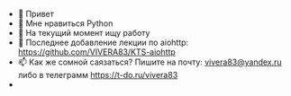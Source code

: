 - 👋 Привет 
- 👀 Мне нравиться Python
- 🌱 На текущий момент ищу работу
- 📌 Последнее добавление лекции по aiohttp: https://github.com/VIVERA83/KTS-aiohttp
- 📫 Как же сомной саязаться? Пишите на почту: vivera83@yandex.ru либо в телеграмм https://t-do.ru/vivera83 
- 
<!---
VIVERA83/VIVERA83 is a ✨ special ✨ repository because its `README.md` (this file) appears on your GitHub profile.
You can click the Preview link to take a look at your changes.
--->
